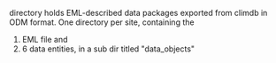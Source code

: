 directory holds EML-described data packages exported from climdb in ODM format. 
One directory per site, containing the 
1. EML file and 
1. 6 data entities, in a sub dir titled "data_objects"
